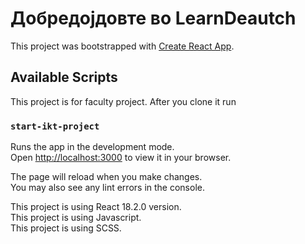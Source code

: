 # Добредојдовте во LearnDeautch 

This project was bootstrapped with [Create React App](https://github.com/facebook/create-react-app).

## Available Scripts

This project is for faculty project.
After you clone it run

### `start-ikt-project`

Runs the app in the development mode.\
Open [http://localhost:3000](http://localhost:3000) to view it in your browser.

The page will reload when you make changes.\
You may also see any lint errors in the console.

This project is using React 18.2.0 version.\
This project is using Javascript.\
This project is using SCSS.
